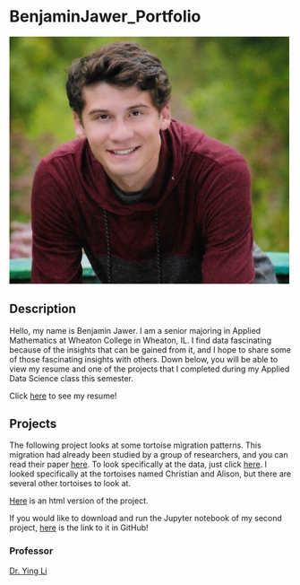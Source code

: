 # BenjaminJawer_Portfolio

<img src="Images/Headshot_Senior_Photo.jpg" width="500">

## Description
Hello, my name is Benjamin Jawer. I am a senior majoring in Applied Mathematics at Wheaton College in Wheaton, IL. I find data fascinating because of the insights that can be gained from it, and I hope to share some of those fascinating insights with others. 
Down below, you will be able to view my resume and one of the projects that I completed during my Applied Data Science class this semester.

Click [here](https://BenjaminJawer.github.io/BenjaminJawer_Portfolio/BenjaminJawer_Resume.pdf) to see my resume!

## Projects

The following project looks at some tortoise migration patterns. This migration had already been studied by a group of researchers, and you can read their paper [here](https://esajournals.onlinelibrary.wiley.com/doi/epdf/10.1002/ecy.2658). To look specifically at the data, just click [here](https://www.datarepository.movebank.org/handle/10255/move.834).
I looked specifically at the tortoises named Christian and Alison, but there are several other tortoises to look at.

[Here](https://BenjaminJawer.github.io/BenjaminJawer_Portfolio/Project_2.html) is an html version of the project.

If you would like to download and run the Jupyter notebook of my second project, [here](https://github.com/BenjaminJawer/AppliedDataScience/blob/main/Homework/Project_2.ipynb) is the link to it in GitHub!

### Professor
[Dr. Ying Li](https://github.com/yingli)
